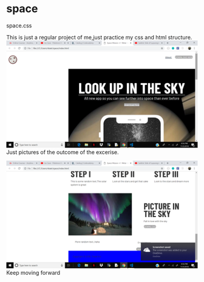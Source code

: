 # space
space.css

This is just a regular project of me,just practice my css and html structure.
![](images/shot.png)
Just pictures of the outcome  of the excerise.









![](images/screen.png)
Keep moving forward
